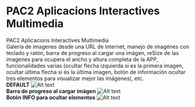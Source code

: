 # PAC2 Aplicacions Interactives Multimedia
PAC2 Aplicacions Interactives Multimedia<br>
Galería de imagenes desde una URL de Internet, manejo de imagénes con teclado y ratón, barra de progreso al cargar una imágen, reSize de las imagenes para ocupera el ancho y altura completa de la APP, funcionalidades varias (ocultar flecha izquierda si es la primera imagen, ocultar última flecha si és la última imagen, botón de información ocultar tres elementos para visualizar mejor las imágenes), etc.
<br><strong>DEFAULT</strong>
![Alt text](https://cloud.githubusercontent.com/assets/14861253/21081220/32e0b6d0-bfc2-11e6-8a51-eaf206600191.png)<br>
<strong>Barra de progreso al cargar imágen</strong>
![Alt text](https://cloud.githubusercontent.com/assets/14861253/21081231/4375330e-bfc2-11e6-82e7-3cff9b91b275.png)<br>
<strong>Botón INFO para ocultar elementos</strong>
![Alt text](https://cloud.githubusercontent.com/assets/14861253/21081228/3a4532fc-bfc2-11e6-8986-98e72a41d6ae.png)
